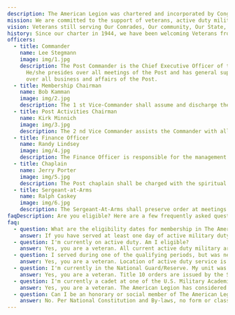 ```yaml
---
description: The American Legion was chartered and incorporated by Congress in 1919 as a patriotic veterans organization devoted to mutual helpfulness.
mission: We are committed to the support of veterans, active duty military, their families and the township community.
vision: Veterans still serving Our Comrades, Our community, Our State, and Our Nation
history: Since our charter in 1944, we have been welcoming Veterans from all branches of our Armed Forces. Lorem ipsum dolor sit amet, consectetur adipisicing elit. Modi odio assumenda nulla vel alias, sequi corporis dignissimos sunt dolorum. Lorem ipsum dolor sit amet, consectetur adipisicing elit. Modi odio assumenda nulla vel alias, sequi corporis dignissimos sunt dolorum.
officers:
  - title: Commander
    name: Lee Stegmann
    image: img/1.jpg
    description: The Post Commander is the Chief Executive Officer of the Post.
      He/she presides over all meetings of the Post and has general supervision
      over all business and affairs of the Post.
  - title: Membership Chairman
    name: Bob Kamman
    image: img/2.jpg
    description: The 1 st Vice-Commander shall assume and discharge the duties of the office of Commander in the absence or disability of the Commander. He/she also chairs the Membership Committee.
  - title: Post Activities Chairman
    name: Kirk Minnich
    image: img/3.jpg
    description: The 2 nd Vice Commander assists the Commander with all duties. He/she should be interested in developing Post activities, and in the entertainment features which mark all meetings. The 2 nd Vice Commander also chairs the Post Activities Committee.
  - title: Finance Officer
    name: Randy Lindsey
    image: img/4.jpg
    description: The Finance Officer is responsible for the management and accounting of all Post funds. He/she makes all deposits, and writes all checks against Post funds. The Finance Officer also chairs the Post Finance Committee.
  - title: Chaplain
    name: Jerry Porter
    image: img/5.jpg
    description: The Post chaplain shall be charged with the spiritual welfare of the Post comrades and will offer divine but nonsectarian service in the event of dedications, funerals, public functions, etc.. He/she also chairs the VAVS Committee.
  - title: Sergeant-at-Arms
    name: Ralph Caskey
    image: img/6.jpg
    description: The Sergeant-At-Arms shall preserve order at meetings and shall perform such other duties as maybe from time to time assigned by the Post Executive Committee. He/she also chairs the Uniformed Ceremonies Committee
faqDescription: Are you eligible? Here are a few frequently asked questions regarding American Legion eligibility. For any other eligibility questions, feel free to contact us.
faq:
  - question: What are the eligibility dates for membership in The American Legion?
    answer: If you have served at least one day of active military duty since December 7, 1941 and were honorably discharged or you are still serving active military duty honorably, you are eligible to join.
  - question: I'm currently on active duty. Am I eligible?
    answer: Yes, you are a veteran. All current active duty military are eligible for membership.
  - question: I served during one of the qualifying periods, but was never in a combat zone. Am I eligible?
    answer: Yes, you are a veteran. Location of active duty service is not a consideration for membership.
  - question: I'm currently in the National Guard/Reserve. My unit was activated under Title 10 orders during a qualifying time period. Am I eligible?
    answer: Yes, you are a veteran. Title 10 orders are issued by the Secretary of Defense and therefore are federal orders.
  - question: I'm currently a cadet at one of the U.S. Military Academies. Am I eligible?
    answer: Yes, you are a veteran. The American Legion has considered service in the military academies as eligible for membership since WWI.
  - question: Can I be an honorary or social member of The American Legion?
    answer: No. Per National Constitution and By-laws, no form or class of membership is authorized except regular active or paid up for life.
---
```

